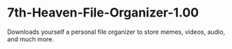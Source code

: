 # 7th-Heaven-File-Organizer-1.00
Downloads yourself a personal file organizer to store memes, videos, audio, and much more. 
